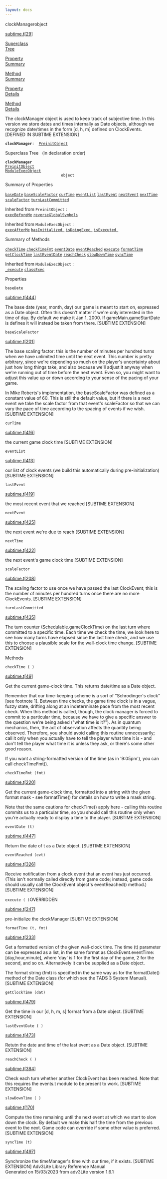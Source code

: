 ```yaml
---
layout: docs
---
```

<span class="title">clockManager</span><span class="type">object</span>

[subtime.t](../file/subtime.t.html)\[[29](../source/subtime.t.html#29)\]

[Superclass  
Tree](#_SuperClassTree_)

[Property  
Summary](#_PropSummary_)

[Method  
Summary](#_MethodSummary_)

[Property  
Details](#_Properties_)

[Method  
Details](#_Methods_)



The clockManager object is used to keep track of subjective time. In
this version we store dates and times internally as Date objects,
although we recognize date/times in the form \[d, h, m\] defined on
ClockEvents. \[DEFINED IN SUBTIME EXTENSION\]

**`clockManager`**` :   `[`PreinitObject`](../object/PreinitObject.html)



<span id="_SuperClassTree_"></span>



<span class="hdln">Superclass Tree</span>   (in declaration order)



**`clockManager`**  
[`PreinitObject`](../object/PreinitObject.html)  
[`ModuleExecObject`](../object/ModuleExecObject.html)  
`                         object`  
<span id="_PropSummary_"></span>



<span class="hdln">Summary of Properties</span>  



[`baseDate`](#baseDate) [`baseScaleFactor`](#baseScaleFactor) [`curTime`](#curTime) [`eventList`](#eventList) [`lastEvent`](#lastEvent) [`nextEvent`](#nextEvent) [`nextTime`](#nextTime) [`scaleFactor`](#scaleFactor) [`turnLastCommitted`](#turnLastCommitted)

Inherited from `PreinitObject` :  
[`execBeforeMe`](../object/PreinitObject.html#execBeforeMe) [`reverseGlobalSymbols`](../object/PreinitObject.html#reverseGlobalSymbols)

Inherited from `ModuleExecObject` :  
[`execAfterMe`](../object/ModuleExecObject.html#execAfterMe) [`hasInitialized_`](../object/ModuleExecObject.html#hasInitialized_) [`isDoingExec_`](../object/ModuleExecObject.html#isDoingExec_) [`isExecuted_`](../object/ModuleExecObject.html#isExecuted_)

<span id="_MethodSummary_"></span>



<span class="hdln">Summary of Methods</span>  



[`checkTime`](#checkTime) [`checkTimeFmt`](#checkTimeFmt) [`eventDate`](#eventDate) [`eventReached`](#eventReached) [`execute`](#execute) [`formatTime`](#formatTime) [`getClockTime`](#getClockTime) [`lastEventDate`](#lastEventDate) [`reachCheck`](#reachCheck) [`slowDownTime`](#slowDownTime) [`syncTime`](#syncTime)



Inherited from `ModuleExecObject` :  
[`_execute`](../object/ModuleExecObject.html#_execute) [`classExec`](../object/ModuleExecObject.html#classExec)

<span id="_Properties_"></span>



<span class="hdln">Properties</span>  



<span id="baseDate"></span>

`baseDate`

[subtime.t](../file/subtime.t.html)\[[444](../source/subtime.t.html#444)\]



The base date (year, month, day) our game is meant to start on,
expressed as a Date object. Often this doesn't matter if we're only
interested in the time of day. By default we make it Jan 1, 2000. If
gameMain.gameStartDate is defines it will instead be taken from there.
\[SUBTIME EXTENSION\]



<span id="baseScaleFactor"></span>

`baseScaleFactor`

[subtime.t](../file/subtime.t.html)\[[201](../source/subtime.t.html#201)\]



The base scaling factor: this is the number of minutes per hundred turns
when we have unlimited time until the next event. This number is pretty
arbitrary, since we're depending so much on the player's uncertainty
about just how long things take, and also because we'll adjust it anyway
when we're running out of time before the next event. Even so, you might
want to adjust this value up or down according to your sense of the
pacing of your game.

In Mike Roberts's implementation, the baseScaleFactor was defined as a
constant value of 60. This is still the default value, but if there is a
next event we take the scale factor from that event's scaleFactor so
that we can vary the pace of time according to the spacing of events if
we wish. \[SUBTIME EXTENSION\]



<span id="curTime"></span>

`curTime`

[subtime.t](../file/subtime.t.html)\[[416](../source/subtime.t.html#416)\]



the current game clock time \[SUBTIME EXTENSION\]



<span id="eventList"></span>

`eventList`

[subtime.t](../file/subtime.t.html)\[[413](../source/subtime.t.html#413)\]



our list of clock events (we build this automatically during
pre-initialization) \[SUBTIME EXTENSION\]



<span id="lastEvent"></span>

`lastEvent`

[subtime.t](../file/subtime.t.html)\[[419](../source/subtime.t.html#419)\]



the most recent event that we reached \[SUBTIME EXTENSION\]



<span id="nextEvent"></span>

`nextEvent`

[subtime.t](../file/subtime.t.html)\[[425](../source/subtime.t.html#425)\]



the next event we're due to reach \[SUBTIME EXTENSION\]



<span id="nextTime"></span>

`nextTime`

[subtime.t](../file/subtime.t.html)\[[422](../source/subtime.t.html#422)\]



the next event's game clock time \[SUBTIME EXTENSION\]



<span id="scaleFactor"></span>

`scaleFactor`

[subtime.t](../file/subtime.t.html)\[[208](../source/subtime.t.html#208)\]



The scaling factor to use once we have passed the last ClockEvent; this
is the number of minutes per hundred turns once there are no more
ClockEvents. \[SUBTIME EXTENSION\]



<span id="turnLastCommitted"></span>

`turnLastCommitted`

[subtime.t](../file/subtime.t.html)\[[435](../source/subtime.t.html#435)\]



The turn counter (Schedulable.gameClockTime) on the last turn where
committed to a specific time. Each time we check the time, we look here
to see how many turns have elapsed since the last time check, and we use
this to choose a plausible scale for the wall-clock time change.
\[SUBTIME EXTENSION\]



<span id="_Methods_"></span>



<span class="hdln">Methods</span>  



<span id="checkTime"></span>

`checkTime ( )`

[subtime.t](../file/subtime.t.html)\[[49](../source/subtime.t.html#49)\]



Get the current game-clock time. This returns date/time as a Date
object.

Remember that our time-keeping scheme is a sort of "Schrodinger's clock"
\[see footnote 1\]. Between time checks, the game time clock is in a
vague, fuzzy state, drifting along at an indeterminate pace from the
most recent check. When this method is called, though, the clock manager
is forced to commit to a particular time, because we have to give a
specific answer to the question we're being asked ("what time is it?").
As in quantum mechanics, then, the act of observation affects the
quantity being observed. Therefore, you should avoid calling this
routine unnecessarily; call it only when you actually have to tell the
player what time it is - and don't tell the player what time it is
unless they ask, or there's some other good reason.

If you want a string-formatted version of the time (as in '9:05pm'), you
can call checkTimeFmt().



<span id="checkTimeFmt"></span>

`checkTimeFmt (fmt)`

[subtime.t](../file/subtime.t.html)\[[220](../source/subtime.t.html#220)\]



Get the current game-clock time, formatted into a string with the given
format mask - see formatTime() for details on how to write a mask
string.

Note that the same cautions for checkTime() apply here - calling this
routine commits us to a particular time, so you should call this routine
only when you're actually ready to display a time to the player.
\[SUBTIME EXTENSION\]



<span id="eventDate"></span>

`eventDate (t)`

[subtime.t](../file/subtime.t.html)\[[447](../source/subtime.t.html#447)\]



Return the date of t as a Date object. \[SUBTIME EXTENSION\]



<span id="eventReached"></span>

`eventReached (evt)`

[subtime.t](../file/subtime.t.html)\[[326](../source/subtime.t.html#326)\]



Receive notification from a clock event that an event has just occurred.
(This isn't normally called directly from game code; instead, game code
should usually call the ClockEvent object's eventReached() method.)
\[SUBTIME EXTENSION\]



<span id="execute"></span>

`execute ( )`<span class="rem">OVERRIDDEN</span>

[subtime.t](../file/subtime.t.html)\[[247](../source/subtime.t.html#247)\]



pre-initialize the clockManager \[SUBTIME EXTENSION\]



<span id="formatTime"></span>

`formatTime (t, fmt)`

[subtime.t](../file/subtime.t.html)\[[233](../source/subtime.t.html#233)\]



Get a formatted version of the given wall-clock time. The time (t)
parameter can be expressed as a list, in the same format as
ClockEvent.eventTime: \[day,hour,minute\], where 'day' is 1 for the
first day of the game, 2 for the second, and so on. Alternatively it can
be supplied as a Date object.

The format string (fmt) is specified in the same way as for the
formatDate() method of the Date class (for which see the TADS 3 System
Manual). \[SUBTIME EXTENSION\]



<span id="getClockTime"></span>

`getClockTime (dat)`

[subtime.t](../file/subtime.t.html)\[[479](../source/subtime.t.html#479)\]



Get the time in our \[d, h, m, s\] format from a Date object. \[SUBTIME
EXTENSION\]



<span id="lastEventDate"></span>

`lastEventDate ( )`

[subtime.t](../file/subtime.t.html)\[[473](../source/subtime.t.html#473)\]



Retutn the date and time of the last event as a Date object. \[SUBTIME
EXTENSION\]



<span id="reachCheck"></span>

`reachCheck ( )`

[subtime.t](../file/subtime.t.html)\[[384](../source/subtime.t.html#384)\]



Check each turn whether another ClockEvent has been reached. Note that
this requires the events.t module to be present to work. \[SUBTIME
EXTENSION\]



<span id="slowDownTime"></span>

`slowDownTime ( )`

[subtime.t](../file/subtime.t.html)\[[170](../source/subtime.t.html#170)\]



Compute the time remaining until the next event at which we start to
slow down the clock. By default we make this half the time from the
previous event to the next. Game code can override if some other value
is preferred. \[SUBTIME EXTENSION\]



<span id="syncTime"></span>

`syncTime (t)`

[subtime.t](../file/subtime.t.html)\[[497](../source/subtime.t.html#497)\]



Synchronize the timeManager's time with our time, if it exists.
\[SUBTIME EXTENSION\]
Adv3Lite Library Reference Manual  
Generated on 15/03/2023 from adv3Lite version 1.6.1


